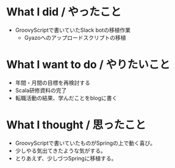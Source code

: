 # What I did / やったこと
- GroovyScriptで書いていたSlack botの移植作業
  - Gyazoへのアップロードスクリプトの移植

# What I want to do / やりたいこと
- 年間・月間の目標を再検討する
- Scala研修資料の完了
- 転職活動の結果、学んだことをblogに書く

# What I thought / 思ったこと
- GroovyScriptで書いていたものがSpringの上で動く喜び。
- 少しやる気出てきたような気がする。
- とりあえず、少しづつSpringに移植する。

